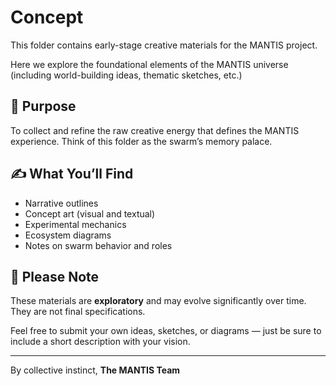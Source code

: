# Concept

This folder contains early-stage creative materials for the MANTIS project.

Here we explore the foundational elements of the MANTIS universe (including world-building ideas, thematic sketches, etc.)

## 🧠 Purpose

To collect and refine the raw creative energy that defines the MANTIS experience. Think of this folder as the swarm’s memory palace.

## ✍️ What You’ll Find

* Narrative outlines
* Concept art (visual and textual)
* Experimental mechanics
* Ecosystem diagrams
* Notes on swarm behavior and roles

## 🚨 Please Note

These materials are **exploratory** and may evolve significantly over time. They are not final specifications.

Feel free to submit your own ideas, sketches, or diagrams — just be sure to include a short description with your vision.

---

By collective instinct,
**The MANTIS Team**
